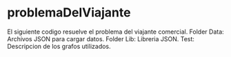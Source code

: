 # problemaDelViajante 
El siguiente codigo resuelve el problema del viajante comercial. 
Folder Data: Archivos JSON para cargar datos. 
Folder Lib: Libreria JSON.
Test: Descripcion de los grafos utilizados.
